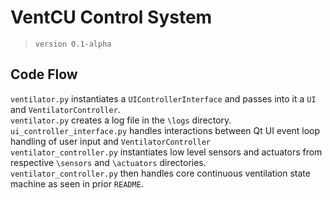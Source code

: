 # VentCU Control System
> `version 0.1-alpha`

## Code Flow
`ventilator.py` instantiates a `UIControllerInterface` and passes into it a `UI` and `VentilatorController`. <br>
`ventilator.py` creates a log file in the `\logs` directory. <br>
`ui_controller_interface.py` handles interactions between Qt UI event loop handling of user input and `VentilatorController` <br>
`ventilator_controller.py` instantiates low level sensors and actuators from respective `\sensors` and `\actuators` directories. <br>
`ventilator_controller.py` then handles core continuous ventilation state machine as seen in prior `README`. <br>
